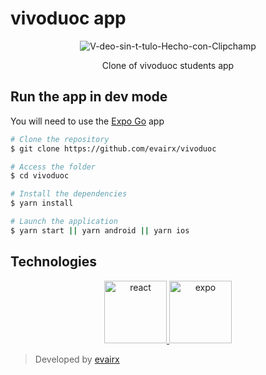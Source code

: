 # vivoduoc app
<div align="center">
<img src='https://i.postimg.cc/wBQRkQf0/V-deo-sin-t-tulo-Hecho-con-Clipchamp.gif' border='0' alt='V-deo-sin-t-tulo-Hecho-con-Clipchamp'/>
<p>Clone of vivoduoc students app<p>
</div>

## Run the app in dev mode
You will need to use the [Expo Go](https://expo.dev/client) app

```bash
# Clone the repository
$ git clone https://github.com/evairx/vivoduoc

# Access the folder
$ cd vivoduoc

# Install the dependencies
$ yarn install

# Launch the application
$ yarn start || yarn android || yarn ios
```

## Technologies

<div align="center">
<a href="https://reactnative.dev/">
	<img width="100" src='https://i.postimg.cc/rwmM0F1z/react.png' border='0' alt='react'/>
</a>
<a href="https://expo.dev/">
	<img width="100" src='https://i.postimg.cc/KKYCC5hd/expo.png' border='0' alt='expo'/>
</a>
</div>

> Developed by [evairx](https://github.com/evairx)